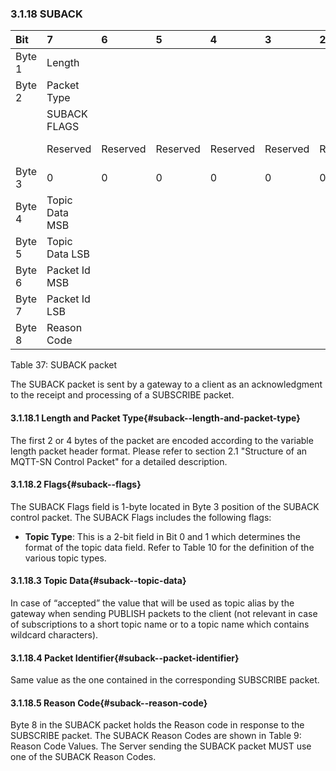 <!-- transformation-note: left upstream numbering of headings for verification -->
### 3.1.18 SUBACK

<!-- transformation-note: no table col span in markdown, but we should specify bitfields better (than with layout tables) anyway -->
<!-- transformation-note: bitfield display candidate could be clearer that X means variable bit values for SUBACK flags (bits). -->
<!-- transformation-note: observation: the blind table indicates different widths for topic type handling bits. -->
| Bit    | 7              | 6        | 5        | 4        | 3        | 2        | 1          | 0          |
|:-------|:---------------|:---------|:---------|:---------|:---------|:---------|:-----------|:-----------|
| Byte 1 | Length         |          |          |          |          |          |            |            |
| Byte 2 | Packet Type    |          |          |          |          |          |            |            |
|        | SUBACK FLAGS   |          |          |          |          |          |            |            |
|        | Reserved       | Reserved | Reserved | Reserved | Reserved | Reserved | Topic Type | Topic Type |
| Byte 3 | 0              | 0        | 0        | 0        | 0        | 0        | X          | X          |
| Byte 4 | Topic Data MSB |          |          |          |          |          |            |            |
| Byte 5 | Topic Data LSB |          |          |          |          |          |            |            |
| Byte 6 | Packet Id MSB  |          |          |          |          |          |            |            |
| Byte 7 | Packet Id LSB  |          |          |          |          |          |            |            |
| Byte 8 | Reason Code    |          |          |          |          |          |            |            |

Table 37: SUBACK packet
<!-- transformation-note: above upstream table number will be replaced by auto-numbering later. -->

The SUBACK packet is sent by a gateway to a client as an acknowledgment to the receipt and processing of a SUBSCRIBE packet.

<!-- transformation-note: left upstream numbering of headings for verification -->
#### 3.1.18.1 Length and Packet Type{#suback--length-and-packet-type}

The first 2 or 4 bytes of the packet are encoded according to the variable length packet header format.
Please refer to section 2.1 "Structure of an MQTT-SN Control Packet" for a detailed description.
<!-- transformation-note: the above section ref upstream 1.8.2 was obviously wrong and should point to section 2.1 "Structure of an MQTT-SN Control Packet". -->

<!-- transformation-note: left upstream numbering of headings for verification -->
#### 3.1.18.2 Flags{#suback--flags}

The SUBACK Flags field is 1-byte located in Byte 3 position of the SUBACK control packet.
The SUBACK Flags includes the following flags:

<!-- transformation-note: the below table ref upstream 10 needs verification before transforming into a semantic ref later. -->
- **Topic Type**: This is a 2-bit field in Bit 0 and 1 which determines the format of the topic data field.
  Refer to Table 10 for the definition of the various topic types.

<!-- transformation-note: left upstream numbering of headings for verification -->
#### 3.1.18.3 Topic Data{#suback--topic-data}

In case of “accepted” the value that will be used as topic alias by the gateway when sending PUBLISH packets to the client
(not relevant in case of subscriptions to a short topic name or to a topic name which contains wildcard characters).

<!-- transformation-note: left upstream numbering of headings for verification -->
#### 3.1.18.4 Packet Identifier{#suback--packet-identifier}

Same value as the one contained in the corresponding SUBSCRIBE packet.

<!-- transformation-note: left upstream numbering of headings for verification -->
#### 3.1.18.5 Reason Code{#suback--reason-code}

<!-- transformation-note: the below table ref upstream 9 "Reason Code Values" needs verification before transforming into a semantic ref later. -->
Byte 8 in the SUBACK packet holds the Reason code in response to the SUBSCRIBE packet.
The SUBACK Reason Codes are shown in Table 9: Reason Code Values.
The Server sending the SUBACK packet MUST use one of the SUBACK Reason Codes.
